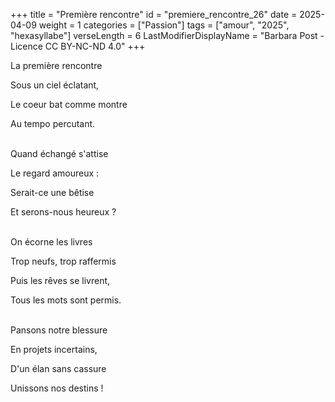 +++
title = "Première rencontre"
id = "premiere_rencontre_26"
date = 2025-04-09
weight = 1
categories = ["Passion"]
tags = ["amour", "2025", "hexasyllabe"]
verseLength = 6
LastModifierDisplayName = "Barbara Post - Licence CC BY-NC-ND 4.0"
+++

La première rencontre

Sous un ciel éclatant,

Le coeur bat comme montre

Au tempo percutant.

 \
Quand échangé s'attise

Le regard amoureux :

Serait-ce une bêtise

Et serons-nous heureux ?

 \
On écorne les livres

Trop neufs, trop raffermis

Puis les rêves se livrent,

Tous les mots sont permis.

 \
Pansons notre blessure

En projets incertains,

D'un élan sans cassure

Unissons nos destins !
